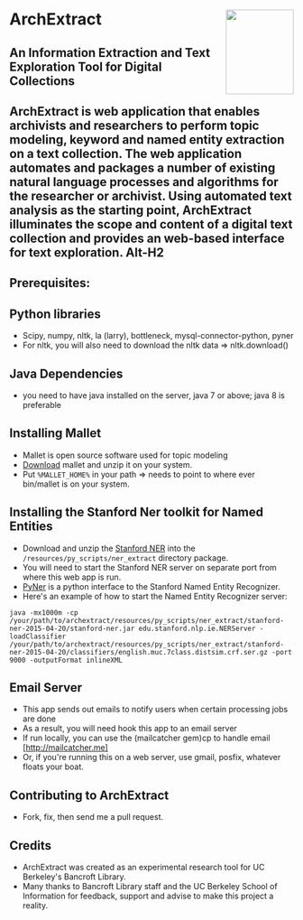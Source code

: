 
# ArchExtract  <a href="url"><img src="http://www.goines.net/Poster_art8/220_bancroft_library_lg.jpg" align="right" height="150" width="120" ></a>

## An Information Extraction and Text Exploration Tool for Digital Collections

ArchExtract is web application that enables archivists and researchers to perform topic modeling, keyword and named entity extraction on a text collection. The web application automates and packages a number of
existing natural language processes and algorithms for the researcher or archivist.
Using automated text analysis as the starting point, ArchExtract illuminates the scope and content of a digital text collection and provides
an web-based interface for text exploration.
Alt-H2
------
## Prerequisites:

## Python libraries
  * Scipy, numpy, nltk, la (larry), bottleneck, mysql-connector-python, pyner
  * For nltk, you will also need to download the nltk data => nltk.download()

## Java Dependencies
  * you need to have java installed on the server, java 7 or above; java 8 is preferable

## Installing Mallet
  * Mallet is open source software used for topic modeling
  * [Download](http://mallet.cs.umass.edu/download.php) mallet and unzip it on your system.
  * Put `%MALLET_HOME%` in your path =>  needs to point to where ever bin/mallet is on your system.

## Installing the Stanford Ner toolkit for Named Entities
  * Download and unzip the [Stanford NER](http://nlp.stanford.edu/software/CRF-NER.shtml#Download)
    into the `/resources/py_scripts/ner_extract` directory package.
  * You will need to start the Stanford NER server on separate port from where this web app is run.
  * [PyNer](https://github.com/dat/pyner) is a python interface to the Stanford Named Entity Recognizer.
  * Here's an example of how to start the Named Entity Recognizer server:

  ```java -mx1000m -cp /your/path/to/archextract/resources/py_scripts/ner_extract/stanford-ner-2015-04-20/stanford-ner.jar edu.stanford.nlp.ie.NERServer -loadClassifier /your/path/to/archextract/resources/py_scripts/ner_extract/stanford-ner-2015-04-20/classifiers/english.muc.7class.distsim.crf.ser.gz -port 9000 -outputFormat inlineXML```

## Email Server
  * This app sends out emails to notify users when certain processing jobs are done
  * As a result, you will need hook this app to an email server
  * If run locally, you can use the (mailcatcher gem)cp to handle email [http://mailcatcher.me]
  * Or, if you're running this on a web server, use gmail, posfix, whatever floats your boat.

## Contributing to ArchExtract
  * Fork, fix, then send me a pull request.


## Credits
  * ArchExtract was created as an experimental research tool for UC Berkeley's Bancroft Library.
  * Many thanks to Bancroft Library staff and the UC Berkeley School of Information for
    feedback, support and advise to make this project a reality.
